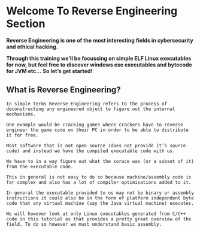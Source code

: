 # Welcome To Reverse Engineering Section

**Reverse Engineering is one of the most interesting fields in cybersecurity and ethical hacking.** 

**Through this training we’ll be focussing on simple ELF Linux executables for now, but feel free to discover windows exe executables and bytecode for JVM etc...**
**So let’s get started!**

## What is Reverse Engineering?

```
In simple terms Reverse Engineering refers to the process of deconstructing any engineered object to figure out the internal mechanisms.

One example would be cracking games where crackers have to reverse engineer the game code on their PC in order to be able to distribute it for free.

Most software that is not open source (does not provide it’s source code) and instead we have the compiled executable code with us.

We have to in a way figure out what the soruce was (or a subset of it) from the executable code.

This in general is not easy to do so because machine/assembly code is far complex and also has a lot of compiler optimisations added to it.

In general the executable provided to us may not be binary or assembly instructions it could also be in the form of platform independent byte code that any virtual machine (say the Java virtual machine) executes.

We will however look at only Linux executables generated from C/C++ code in this tutorial as that provides a pretty great overview of the field. To do so however we must understand basic assembly.
```



